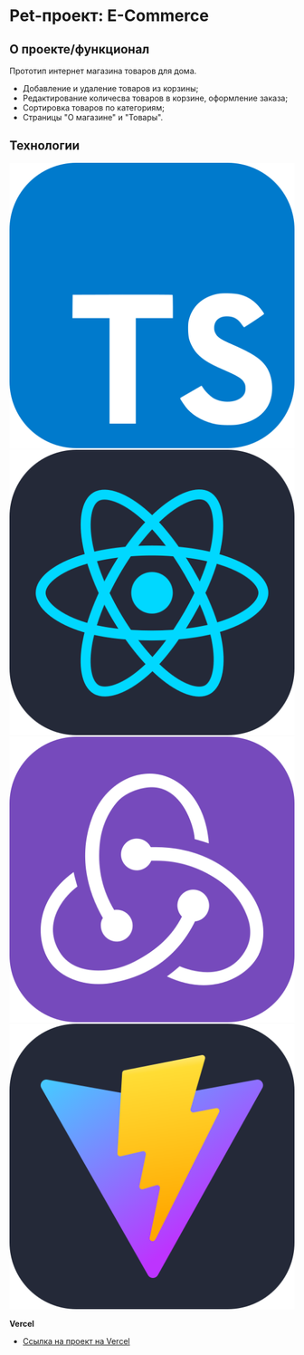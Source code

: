 # Pet-проект: E-Commerce

## О проекте/функционал

Прототип интернет магазина товаров для дома.

- Добавление и удаление товаров из корзины;
- Редактирование количесва товаров в корзине, оформление заказа;
- Сортировка товаров по категориям;
- Страницы "О магазине" и "Товары".

## Технологии

![TypeScript](https://github.com/tandpfun/skill-icons/raw/main/icons/TypeScript.svg) <br />
![ReactJS](https://github.com/tandpfun/skill-icons/raw/main/icons/React-Dark.svg) <br />
![Redux](https://github.com/tandpfun/skill-icons/raw/main/icons/Redux.svg) <br />
![Vite](https://github.com/tandpfun/skill-icons/raw/main/icons/Vite-Dark.svg)

**Vercel**

- [Ссылка на проект на Vercel](https://i-store-pearl.vercel.app/)
